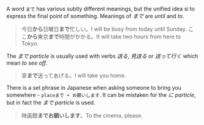 A word `まで` has various subtly different meanings, but the unified idea si to express the final point of something. Meanings of *まで* are *until* and *to*.
>今日**から**日曜日**まで**忙しい。I will be busy from today until Sunday.
>ここ**から**東京**まで**時間がかかる。It will take two hours from here to Tokyo.

The *まで particle* is usually used with verbs *送る*, *見送る* or *送って行く* which mean *to see off*.
>家**まで**送ってあげる。I will take you home.

There is a set phrase in Japanese when asking someone to bring you somewhere - `placeまで + お願いします`. It can be mistaken for the *に particle*, but in fact the *まで particle* is used.
>映画館**までお願いします**。To the cinema, please.